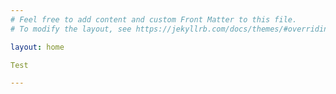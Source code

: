 ```yaml
---
# Feel free to add content and custom Front Matter to this file.
# To modify the layout, see https://jekyllrb.com/docs/themes/#overriding-theme-defaults

layout: home

Test

---
```

